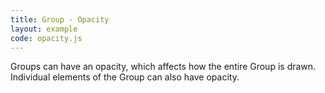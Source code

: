 ```yaml
---
title: Group - Opacity
layout: example
code: opacity.js
---
```


Groups can have an opacity, which affects how the entire Group is drawn. Individual elements of the Group can also have opacity.

